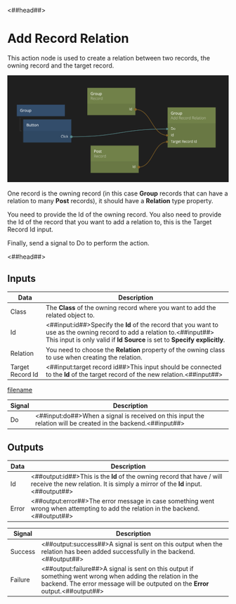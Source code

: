 <##head##>

# Add Record Relation

This action node is used to create a relation between two records, the owning record and the target record.

<div class="ndl-image-with-background l">

![](./add-relation.png)

</div>

One record is the owning record (in this case **Group** records that can have a relation to many **Post** records), it should have a **Relation** type property.

You need to provide the <span class="ndl-data">Id</span> of the owning record. You also need to provide the <span class="ndl-data">Id</span> of the record that you want to add a relation to, this is the Target Record Id input.

Finally, send a <span class="ndl-signal">signal</span> to <span class="ndl-signal">Do</span> to perform the action.

<##head##>

## Inputs

| Data                                           | Description                                                                                                                                                                                           |
| ---------------------------------------------- | ----------------------------------------------------------------------------------------------------------------------------------------------------------------------------------------------------- |
| <span class="ndl-data">Class</span>            | The **Class** of the owning record where you want to add the related object to.                                                                                                                       |
| <span class="ndl-data">Id</span>               | <##input:id##>Specify the **Id** of the record that you want to use as the owning record to add a relation to.<##input##> This input is only valid if **Id Source** is set to **Specify explicitly**. |
| <span class="ndl-data">Relation</span>         | You need to choose the **Relation** property of the owning class to use when creating the relation.                                                                                                   |
| <span class="ndl-data">Target Record Id</span> | <##input:target record id##>This input should be connected to the **Id** of the target record of the new relation.<##input##>                                                                         |

[filename](../id-source.md ':include')

| Signal                             | Description                                                                                                   |
| ---------------------------------- | ------------------------------------------------------------------------------------------------------------- |
| <span class="ndl-signal">Do</span> | <##input:do##>When a signal is received on this input the relation will be created in the backend.<##input##> |

## Outputs

| Data                                | Description                                                                                                                                              |
| ----------------------------------- | -------------------------------------------------------------------------------------------------------------------------------------------------------- |
| <span class="ndl-data">Id</span>    | <##output:id##>This is the **Id** of the owning record that have / will receive the new relation. It is simply a mirror of the **Id** input.<##output##> |
| <span class="ndl-data">Error</span> | <##output:error##>The error message in case something went wrong when attempting to add the relation in the backend.<##output##>                         |

| Signal                                  | Description                                                                                                                                                                                  |
| --------------------------------------- | -------------------------------------------------------------------------------------------------------------------------------------------------------------------------------------------- |
| <span class="ndl-signal">Success</span> | <##output:success##>A signal is sent on this output when the relation has been added successfully in the backend.<##output##>                                                                |
| <span class="ndl-signal">Failure</span> | <##output:failure##>A signal is sent on this output if something went wrong when adding the relation in the backend. The error message will be outputed on the **Error** output.<##output##> |
